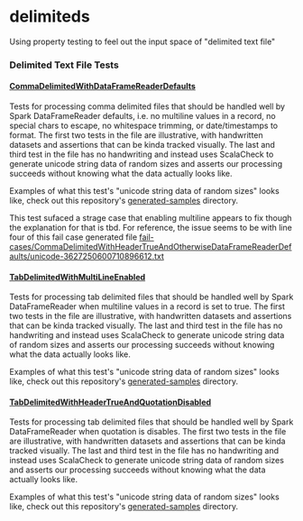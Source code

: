 # delimiteds
Using property testing to feel out the input space of "delimited text file" 

### Delimited Text File Tests

#### [CommaDelimitedWithDataFrameReaderDefaults](src/test/scala/com/github/shnewto/CommaDelimitedWithHeaderTrueAndOtherwiseDataFrameReaderDefaults.scala) 
Tests for processing comma delimited files that should be handled well by Spark DataFrameReader defaults, 
i.e. no multiline values in a record, no special chars to escape, no whitespace trimming, or
date/timestamps to format. The first two tests in the file are illustrative, with handwritten datasets
and assertions that can be kinda tracked visually. The last and third test in the file has no 
handwriting and instead uses ScalaCheck to generate unicode string data of random sizes and 
asserts our processing succeeds without knowing what the data actually looks like.

Examples of what this test's "unicode string data of random sizes" looks like, check out this repository's [generated-samples](generated-samples)
directory.

This test sufaced a strage case that enabling multiline appears to fix though the explanation for that
is tbd. For reference, the issue seems to be with line four of this fail case generated file [fail-cases/CommaDelimitedWithHeaderTrueAndOtherwiseDataFrameReaderDefaults/unicode-3627250600710896612.txt](fail-cases/CommaDelimitedWithHeaderTrueAndOtherwiseDataFrameReaderDefaults/unicode-3627250600710896612.txt)

#### [TabDelimitedWithMultiLineEnabled](src/test/scala/com/github/shnewto/TabDelimitedWithHeaderTrueAndMultiLineEnabled.scala)
Tests for processing tab delimited files that should be handled well by Spark DataFrameReader when 
multiline values in a record is set to true. The first two tests in the file are illustrative, 
with handwritten datasets and assertions that can be kinda tracked visually. The last and third test 
in the file has no handwriting and instead uses ScalaCheck to generate unicode string data of random 
sizes and asserts our processing succeeds without knowing what the data actually looks like.

Examples of what this test's "unicode string data of random sizes" looks like, check out this repository's [generated-samples](generated-samples)
directory.

#### [TabDelimitedWithHeaderTrueAndQuotationDisabled](src/test/scala/com/github/shnewto/TabDelimitedWithHeaderTrueAndQuotationDisabled.scala)
Tests for processing tab delimited files that should be handled well by Spark DataFrameReader when
quotation is disables. The first two tests in the file are illustrative,
with handwritten datasets and assertions that can be kinda tracked visually. The last and third test
in the file has no handwriting and instead uses ScalaCheck to generate unicode string data of random
sizes and asserts our processing succeeds without knowing what the data actually looks like.

Examples of what this test's "unicode string data of random sizes" looks like, check out this repository's [generated-samples](generated-samples)
directory.